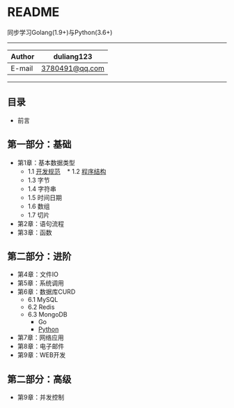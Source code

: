 README
===========================
同步学习Golang(1.9+)与Python(3.6+)

****
|Author|duliang123|
|---|---
|E-mail|3780491@qq.com
****


## 目录
* 前言

## 第一部分：基础
* 第1章：基本数据类型
    * 1.1 [开发规范](book/1.1.md)
    * 1.2 [程序结构](book/1.2.md)
    * 1.3 字节
    * 1.4 字符串
    * 1.5 时间日期
    * 1.6 数组
    * 1.7 切片
* 第2章：语句流程
* 第3章：函数
## 第二部分：进阶
* 第4章：文件IO
* 第5章：系统调用
* 第6章：数据库CURD
    * 6.1 MySQL
    * 6.2 Redis
    * 6.3 MongoDB
        * Go
        * [Python](book/6.3.2.py)
* 第7章：网络应用
* 第8章：电子邮件
* 第9章：WEB开发
## 第二部分：高级
* 第9章：并发控制
